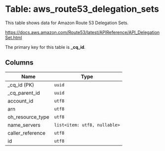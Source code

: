 # Table: aws_route53_delegation_sets

This table shows data for Amazon Route 53 Delegation Sets.

https://docs.aws.amazon.com/Route53/latest/APIReference/API_DelegationSet.html

The primary key for this table is **_cq_id**.

## Columns

| Name          | Type          |
| ------------- | ------------- |
|_cq_id (PK)|`uuid`|
|_cq_parent_id|`uuid`|
|account_id|`utf8`|
|arn|`utf8`|
|oh_resource_type|`utf8`|
|name_servers|`list<item: utf8, nullable>`|
|caller_reference|`utf8`|
|id|`utf8`|
